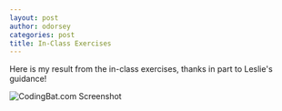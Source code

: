 ```yaml
---
layout: post
author: odorsey
categories: post
title: In-Class Exercises
---
```


Here is my result from the in-class exercises, thanks in part to Leslie's guidance!  

![CodingBat.com Screenshot](http://img856.imageshack.us/img856/6333/mmnh.jpg)
